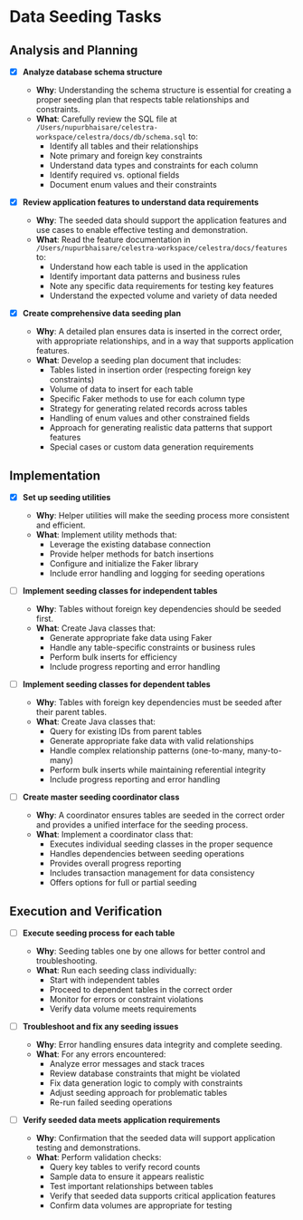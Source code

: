 # Data Seeding Tasks

## Analysis and Planning

- [x] **Analyze database schema structure**
  - **Why**: Understanding the schema structure is essential for creating a proper seeding plan that respects table relationships and constraints.
  - **What**: Carefully review the SQL file at `/Users/nupurbhaisare/celestra-workspace/celestra/docs/db/schema.sql` to:
    - Identify all tables and their relationships
    - Note primary and foreign key constraints
    - Understand data types and constraints for each column
    - Identify required vs. optional fields
    - Document enum values and their constraints

- [x] **Review application features to understand data requirements**
  - **Why**: The seeded data should support the application features and use cases to enable effective testing and demonstration.
  - **What**: Read the feature documentation in `/Users/nupurbhaisare/celestra-workspace/celestra/docs/features` to:
    - Understand how each table is used in the application
    - Identify important data patterns and business rules
    - Note any specific data requirements for testing key features
    - Understand the expected volume and variety of data needed

- [x] **Create comprehensive data seeding plan**
  - **Why**: A detailed plan ensures data is inserted in the correct order, with appropriate relationships, and in a way that supports application features.
  - **What**: Develop a seeding plan document that includes:
    - Tables listed in insertion order (respecting foreign key constraints)
    - Volume of data to insert for each table
    - Specific Faker methods to use for each column type
    - Strategy for generating related records across tables
    - Handling of enum values and other constrained fields
    - Approach for generating realistic data patterns that support features
    - Special cases or custom data generation requirements

## Implementation

- [x] **Set up seeding utilities**
  - **Why**: Helper utilities will make the seeding process more consistent and efficient.
  - **What**: Implement utility methods that:
    - Leverage the existing database connection
    - Provide helper methods for batch insertions
    - Configure and initialize the Faker library
    - Include error handling and logging for seeding operations

- [ ] **Implement seeding classes for independent tables**
  - **Why**: Tables without foreign key dependencies should be seeded first.
  - **What**: Create Java classes that:
    - Generate appropriate fake data using Faker
    - Handle any table-specific constraints or business rules
    - Perform bulk inserts for efficiency
    - Include progress reporting and error handling

- [ ] **Implement seeding classes for dependent tables**
  - **Why**: Tables with foreign key dependencies must be seeded after their parent tables.
  - **What**: Create Java classes that:
    - Query for existing IDs from parent tables
    - Generate appropriate fake data with valid relationships
    - Handle complex relationship patterns (one-to-many, many-to-many)
    - Perform bulk inserts while maintaining referential integrity
    - Include progress reporting and error handling

- [ ] **Create master seeding coordinator class**
  - **Why**: A coordinator ensures tables are seeded in the correct order and provides a unified interface for the seeding process.
  - **What**: Implement a coordinator class that:
    - Executes individual seeding classes in the proper sequence
    - Handles dependencies between seeding operations
    - Provides overall progress reporting
    - Includes transaction management for data consistency
    - Offers options for full or partial seeding

## Execution and Verification

- [ ] **Execute seeding process for each table**
  - **Why**: Seeding tables one by one allows for better control and troubleshooting.
  - **What**: Run each seeding class individually:
    - Start with independent tables
    - Proceed to dependent tables in the correct order
    - Monitor for errors or constraint violations
    - Verify data volume meets requirements

- [ ] **Troubleshoot and fix any seeding issues**
  - **Why**: Error handling ensures data integrity and complete seeding.
  - **What**: For any errors encountered:
    - Analyze error messages and stack traces
    - Review database constraints that might be violated
    - Fix data generation logic to comply with constraints
    - Adjust seeding approach for problematic tables
    - Re-run failed seeding operations

- [ ] **Verify seeded data meets application requirements**
  - **Why**: Confirmation that the seeded data will support application testing and demonstrations.
  - **What**: Perform validation checks:
    - Query key tables to verify record counts
    - Sample data to ensure it appears realistic
    - Test important relationships between tables
    - Verify that seeded data supports critical application features
    - Confirm data volumes are appropriate for testing